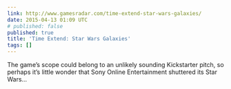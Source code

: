 ```yaml
---
link: http://www.gamesradar.com/time-extend-star-wars-galaxies/
date: 2015-04-13 01:09 UTC
# published: false
published: true
title: 'Time Extend: Star Wars Galaxies'
tags: []
---
```


The game’s scope could belong to an unlikely sounding Kickstarter pitch, so perhaps it’s little wonder that Sony Online Entertainment shuttered its Star Wars…

